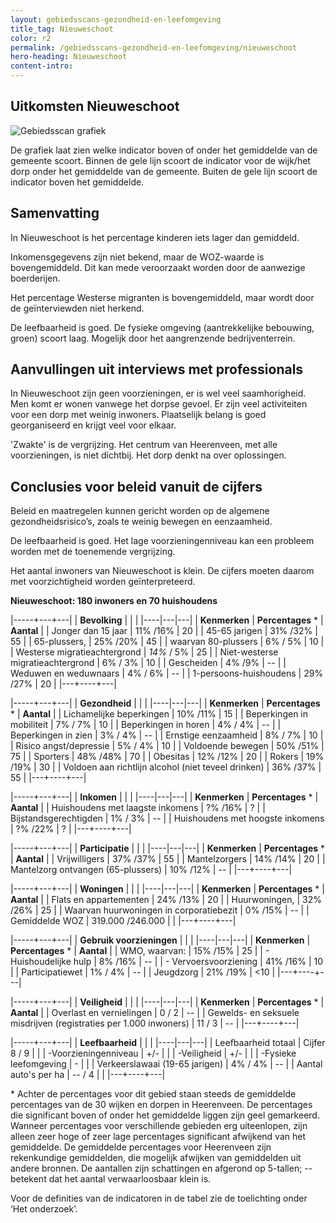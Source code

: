 ```yaml
---
layout: gebiedsscans-gezondheid-en-leefomgeving
title_tag: Nieuweschoot
color: r2
permalink: /gebiedsscans-gezondheid-en-leefomgeving/nieuweschoot
hero-heading: Nieuweschoot
content-intro:
---
```

## Uitkomsten Nieuweschoot

![Gebiedsscan grafiek](/uploads/Grafieken_Gebiedsscans_Dorpen-16.png)

De grafiek laat zien welke indicator boven of onder het gemiddelde van de gemeente scoort. Binnen de gele lijn scoort de indicator voor de wijk/het dorp onder het gemiddelde van de gemeente. Buiten de gele lijn scoort de indicator boven het gemiddelde.

## Samenvatting
In Nieuweschoot is het percentage kinderen iets lager dan gemiddeld.

Inkomensgegevens zijn niet bekend, maar de WOZ-waarde is bovengemiddeld. Dit kan mede veroorzaakt worden door de aanwezige boerderijen.

Het percentage Westerse migranten is bovengemiddeld, maar wordt door de geïnterviewden niet herkend.

De leefbaarheid is goed. De fysieke omgeving (aantrekkelijke bebouwing, groen) scoort laag. Mogelijk door het aangrenzende bedrijventerrein.

## Aanvullingen uit interviews met professionals
In Nieuweschoot zijn geen voorzieningen, er is wel veel saamhorigheid. Men komt er wonen vanwege het dorpse gevoel. Er zijn veel activiteiten voor een dorp met weinig inwoners. Plaatselijk belang is goed georganiseerd en krijgt veel voor elkaar.

'Zwakte' is de vergrijzing. Het centrum van Heerenveen, met alle voorzieningen, is niet dichtbij. Het dorp denkt na over oplossingen.


## Conclusies voor beleid vanuit de cijfers
Beleid en maatregelen kunnen gericht worden op de algemene gezondheidsrisico’s, zoals te weinig bewegen en eenzaamheid.

De leefbaarheid is goed.  Het lage voorzieningenniveau kan een probleem worden met de toenemende vergrijzing.

Het aantal inwoners van Nieuweschoot is klein. De cijfers moeten daarom met voorzichtigheid worden geïnterpreteerd.

**Nieuweschoot: 180 inwoners en 70 huishoudens**


|-----+---+---|
|  **Bevolking**  |  |    |
|----|---|---|
| **Kenmerken**  | **Percentages** * | **Aantal** |
| Jonger dan 15 jaar                                  | 11% /16% | 20 |
| 45-65 jarigen                                       | 31% /32% | 55 |
| 65-plussers,                                        | 25% /20% | 45 |
| waarvan 80-plussers                                 | 6% / 5% | 10 |
| Westerse migratieachtergrond                        | _14%_ / 5%  | 25 |
| Niet-westerse migratieachtergrond                   | 6% / 3% | 10 |
| Gescheiden                                          | 4% /9% | -- |
| Weduwen en weduwnaars                               | 4% / 6% | -- |
| 1-persoons-huishoudens                              | 29% /27%  | 20 |
|---+----+---|

|-----+---+---|
| **Gezondheid** |     |     |
|----|---|---|
| **Kenmerken** | **Percentages** * | **Aantal** |
| Lichamelijke beperkingen                            |  10% /11%   |  15   |
| Beperkingen in mobiliteit                           |  7% / 7%   |  10   |
| Beperkingen in horen                                |  4% / 4%   |  --   |
| Beperkingen in zien                                 |  3% / 4%   |  --   |
| Ernstige eenzaamheid                                |  8% / 7%   |  10   |
| Risico angst/depressie                              |  5% / 4%   |  10   |
| Voldoende bewegen                                   |  50% /51%   |  75   |
| Sporters                                            |  48% /48%   |  70   |
| Obesitas                                            |  12% /12%   |  20   |
| Rokers                                              |  19% /19%   |  30   |
| Voldoen aan richtlijn alcohol (niet teveel drinken) |  36% /37%   |  55   |
|---+----+---|

|-----+---+---|
| **Inkomen** |     |     |
|----|---|---|
| **Kenmerken**    | **Percentages** * | **Aantal** |
| Huishoudens met laagste inkomens                    |  ?% /16%       |   ?      |
| Bijstandsgerechtigden                               |  1% / 3%      |   --      |
| Huishoudens met hoogste inkomens                    |  ?% /22%      |   ?      |
|---+----+---|

|-----+---+---|
| **Participatie** |     |     |
|----|---|---|
| **Kenmerken**  | **Percentages** * | **Aantal** |
| Vrijwilligers                                       |  37% /37%      |   55      |
| Mantelzorgers                                       |  14% /14%     |   20      |
| Mantelzorg ontvangen (65-plussers)                  |  10% /12%     |   --      |
|---+----+---|

|-----+---+---|
| **Woningen** |     |     |
|----|---|---|
| **Kenmerken** | **Percentages** * | **Aantal** |
| Flats en appartementen                              | 24% /13%  |  20 |
| Huurwoningen,                                       | 32% /26% |  25 |
| Waarvan huurwoningen in corporatiebezit             | 0% /15% |  -- |
| Gemiddelde WOZ                                      | 319.000 /246.000 |      |
|---+----+---|

|-----+---+---|
| **Gebruik voorzieningen** |     |     |
|----|---|---|
| **Kenmerken** | **Percentages** * | **Aantal** |
| WMO, waarvan:                                       | 15% /15% | 25 |
| - Huishoudelijke hulp                                 | 8% /16% | -- |
| - Vervoersvoorziening                                 | 41% /16% | 10 |
| Participatiewet                                     | 1% / 4% | -- |
| Jeugdzorg                                           | 21% /19% | <10 |
|---+----+---|

|-----+---+---|
| **Veiligheid** |     |     |
|----|---|---|
| **Kenmerken** | **Percentages** * | **Aantal** |
| Overlast en vernielingen                                           | 0 / 2 | -- |
| Gewelds- en seksuele misdrijven (registraties per 1.000 inwoners)  | 11 / 3 | -- |
|---+----+---|

|-----+---+---|
| **Leefbaarheid** |     |     |
|----|---|---|
| Leefbaarheid totaal                                | Cijfer 8 / 9 |                     |
| -Voorzieningenniveau                               | +/- |                     |
| -Veiligheid                                        | +/- |                       |
| -Fysieke leefomgeving                              | - |                       |
| Verkeerslawaai (19-65 jarigen)                     | 4% / 4% |    --                 |
| Aantal auto's per ha                               | -- / 4 |                     |
|---+----+---|

\* Achter de percentages voor dit gebied staan steeds de gemiddelde percentages van de 30 wijken en dorpen in Heerenveen. De percentages die significant boven of onder het gemiddelde liggen zijn geel gemarkeerd. Wanneer percentages voor verschillende gebieden erg uiteenlopen, zijn alleen zeer hoge of zeer lage percentages significant afwijkend van het gemiddelde. De gemiddelde percentages voor Heerenveen zijn rekenkundige gemiddelden, die mogelijk afwijken van gemiddelden uit andere bronnen. De aantallen zijn schattingen en afgerond op 5-tallen; -- betekent dat het aantal verwaarloosbaar klein is.

Voor de definities van de indicatoren in de tabel zie de toelichting onder  ‘Het onderzoek’.

